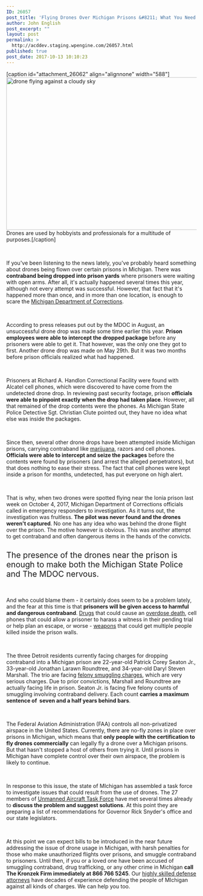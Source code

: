 ```yaml
---
ID: 26057
post_title: 'Flying Drones Over Michigan Prisons &#8211; What You Need To Know'
author: John English
post_excerpt: ""
layout: post
permalink: >
  http://acddev.staging.wpengine.com/26057.html
published: true
post_date: 2017-10-13 10:10:23
---
```

[caption id="attachment_26062" align="alignnone" width="588"]<img class=" wp-image-26062" src="http://acddev.staging.wpengine.com/wp-content/uploads/2017/10/drone-1080844_640-300x206.jpg" alt="drone flying against a cloudy sky" width="588" height="404" /> Drones are used by hobbyists and professionals for a multitude of purposes.[/caption]

&nbsp;

<span style="font-weight: 400;">If you've been listening to the news lately, you've probably heard something about drones being flown over certain prisons in Michigan. There was </span><b>contraband being dropped into prison yards</b><span style="font-weight: 400;"> where prisoners were waiting with open arms. After all, it's actually happened several times this year, although not every attempt was successful. However, that fact that it's happened more than once, and in more than one location, is enough to scare the </span><a href="http://www.michigan.gov/corrections/"><span style="font-weight: 400;">Michigan Department of Corrections</span></a><span style="font-weight: 400;">.</span>

&nbsp;

<span style="font-weight: 400;">According to press releases put out by the MDOC in August, an unsuccessful drone drop was made some time earlier this year. </span><b>Prison employees were able to intercept the dropped package </b><span style="font-weight: 400;">before any prisoners were able to get it. That however, was the only one they got to first. Another drone drop was made on May 29th. But it was two months before prison officials realized what had happened.</span>

&nbsp;

<span style="font-weight: 400;">Prisoners at Richard A. Handlon Correctional Facility were found with Alcatel cell phones, which were discovered to have come from the undetected drone drop. In reviewing past security footage, prison </span><b>officials were able to pinpoint exactly when the drop had taken place</b><span style="font-weight: 400;">. However, all that remained of the drop contents were the phones. As Michigan State Police Detective Sgt. Christian Clute pointed out, they have no idea what else was inside the packages.</span>

&nbsp;

<span style="font-weight: 400;">Since then, several other drone drops have been attempted inside Michigan prisons, carrying contraband like </span><a href="https://acddev.staging.wpengine.com/marijuana.html"><span style="font-weight: 400;">marijuana</span></a><span style="font-weight: 400;">, razors and cell phones. </span><b>Officials were able to intercept and seize the packages</b><span style="font-weight: 400;"> before the contents were found by prisoners (and arrest the alleged perpetrators), but that does nothing to ease their stress. The fact that cell phones were kept inside a prison for months, undetected, has put everyone on high alert.</span>

&nbsp;

<span style="font-weight: 400;">That is why, when two drones were spotted flying near the Ionia prison last week on October 4, 2017, Michigan Department of Corrections officials called in emergency responders to investigation. As it turns out, the investigation was fruitless. </span><b>The pilot was never found and the drones weren't captured</b><span style="font-weight: 400;">. No one has any idea who was behind the drone flight over the prison. The motive however is obvious. This was another attempt to get contraband and often dangerous items in the hands of the convicts.  </span>
<h2></h2>
<h2><span style="font-weight: 400;">The presence of the drones near the prison is enough to make both the Michigan State Police and The MDOC nervous. </span></h2>
&nbsp;

<span style="font-weight: 400;">And who could blame them - it certainly does seem to be a problem lately, and the fear at this time is that </span><b>prisoners will be given access to harmful and dangerous contraband</b><span style="font-weight: 400;">. </span><a href="https://acddev.staging.wpengine.com/drug-charges.html"><span style="font-weight: 400;">Drugs</span></a><span style="font-weight: 400;"> that could cause an </span><a href="https://acddev.staging.wpengine.com/michigan-manslaughter-attorneys.html"><span style="font-weight: 400;">overdose death</span></a><span style="font-weight: 400;">, cell phones that could allow a prisoner to harass a witness in their pending trial or help plan an escape, or worse - </span><a href="https://acddev.staging.wpengine.com/firearm-charges.html"><span style="font-weight: 400;">weapons</span></a><span style="font-weight: 400;"> that could get multiple people killed inside the prison walls.</span>

&nbsp;

<span style="font-weight: 400;">The three Detroit residents currently facing charges for dropping contraband into a Michigan prison are 22-year-old Patrick Corey Seaton Jr., 33-year-old Jonathan Larawn Roundtree, and 34-year-old Daryl Steven Marshall. The trio are facing </span><a href="https://acddev.staging.wpengine.com/felony-information.html"><span style="font-weight: 400;">felony smuggling charges</span></a><span style="font-weight: 400;">, which are very serious charges. Due to prior convictions, Marshall and Roundtree are actually facing life in prison. Seaton Jr. is facing five felony counts of smuggling involving contraband delivery. Each count </span><b>carries a maximum sentence of  seven and a half years behind bars</b><span style="font-weight: 400;">.  </span>

&nbsp;

<span style="font-weight: 400;">The Federal Aviation Administration (FAA) controls all non-privatized airspace in the United States. Currently, there are no-fly zones in place over prisons in Michigan, which means that </span><b>only people with the certification to fly drones commercially</b><span style="font-weight: 400;"> can legally fly a drone over a Michigan prisons. But that hasn't stopped a host of others from trying it. Until prisons in MIchigan have complete control over their own airspace, the problem is likely to continue.</span>

&nbsp;

<span style="font-weight: 400;">In response to this issue, the state of MIchigan has assembled a task force to investigate issues that could result from the use of drones. The 27 members of </span><a href="http://www.michigan.gov/snyder/0,4668,7-277-57738_57679_57726-427515--,00.html"><span style="font-weight: 400;">Unmanned Aircraft Task Force</span></a><span style="font-weight: 400;"> have met several times already to </span><b>discuss the problem and suggest solutions</b><span style="font-weight: 400;">. At this point they are preparing a list of recommendations for Governor Rick Snyder's office and our state legislators. </span>

&nbsp;

<span style="font-weight: 400;">At this point we can expect bills to be introduced in the near future addressing the issue of drone usage in Michigan, with harsh penalties for those who make unauthorized flights over prisons, and smuggle contraband to prisoners. Until then, if you or a loved one have been accused of smuggling contraband, drug trafficking, or any other crime in Michigan </span><b>call The Kronzek Firm immediately at 866 766 5245</b><span style="font-weight: 400;">. Our </span><a href="https://acddev.staging.wpengine.com/trial-attorneys.html"><span style="font-weight: 400;">highly skilled defense attorneys</span></a><span style="font-weight: 400;"> have decades of experience defending the people of MIchigan against all kinds of charges. We can help you too.</span>

&nbsp;